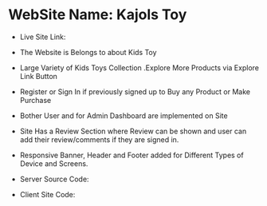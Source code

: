 # WebSite Name:  Kajols Toy

* Live Site Link:     

* The Website is Belongs to about Kids Toy

* Large Variety of Kids Toys Collection .Explore More Products via Explore Link Button

* Register or Sign In if previously signed up to Buy any Product or Make Purchase

* Bother User and for Admin Dashboard are implemented on Site

* Site Has a Review Section where Review can be shown and user can add their review/comments if they are signed in.

* Responsive Banner, Header and Footer added for Different Types of Device and Screens.


* Server Source Code:     
 
* Client Site Code:      